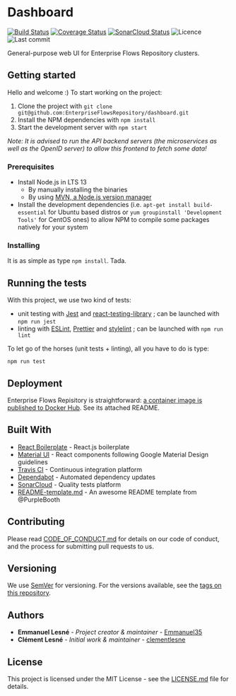 # Dashboard

[![Build Status](https://travis-ci.org/EnterpriseFlowsRepository/dashboard.svg?branch=dev)](https://travis-ci.org/EnterpriseFlowsRepository/dashboard)
[![Coverage Status](https://img.shields.io/sonar/coverage/EnterpriseFlowsRepository_dashboard?server=https%3A%2F%2Fsonarcloud.io)](https://sonarcloud.io/dashboard?id=EnterpriseFlowsRepository_dashboard)
[![SonarCloud Status](https://img.shields.io/sonar/quality_gate/EnterpriseFlowsRepository_dashboard?server=https%3A%2F%2Fsonarcloud.io)](https://sonarcloud.io/dashboard?id=EnterpriseFlowsRepository_dashboard)
![Licence](https://img.shields.io/github/license/EnterpriseFlowsRepository/dashboard)
![Last commit](https://img.shields.io/github/last-commit/EnterpriseFlowsRepository/dashboard)

General-purpose web UI for Enterprise Flows Repository clusters.

## Getting started

Hello and welcome :) To start working on the project:

1. Clone the project with `git clone git@github.com:EnterpriseFlowsRepository/dashboard.git`
1. Install the NPM dependencies with `npm install`
1. Start the development server with `npm start`

*Note: It is advised to run the API backend servers (the microservices as well as the OpenID server) to allow this frontend to fetch some data!*

### Prerequisites

- Install Node.js in LTS 13
  - By manually installing the binaries
  - By using [MVN, a Node.js version manager](https://github.com/nvm-sh/nvm)
- Install the development dependencies (i.e. `apt-get install build-essential` for Ubuntu based distros or `yum groupinstall 'Development Tools'` for CentOS ones) to allow NPM to compile some packages natively for your system

### Installing

It is as simple as type `npm install`. Tada.

## Running the tests

With this project, we use two kind of tests:

- unit testing with [Jest](http://facebook.github.io/jest/) and [react-testing-library](https://github.com/kentcdodds/react-testing-library) ; can be launched with `npm run jest`
- linting with [ESLint](http://eslint.org/), [Prettier](https://prettier.io/) and [stylelint](https://stylelint.io/) ; can be launched with `npm run lint`

To let go of the horses (unit tests + linting), all you have to do is type:

```
npm run test
```

## Deployment

Enterprise Flows Repisitory is straightforward: [a container image is published to Docker Hub](https://hub.docker.com/r/enterpriseflowsrepository/dashboard). See its attached README.

## Built With

- [React Boilerplate](https://github.com/react-boilerplate/react-boilerplate) - React.js boilerplate
- [Material UI](https://material-ui.com) - React components following Google Material Design guidelines
- [Travis CI](https://travis-ci.org) - Continuous integration platform
- [Dependabot](https://dependabot.com) - Automated dependency updates
- [SonarCloud](https://sonarcloud.io) - Quality tests platform
- [README-template.md](https://gist.github.com/PurpleBooth/109311bb0361f32d87a2) - An awesome README template from @PurpleBooth

## Contributing

Please read [CODE_OF_CONDUCT.md](CODE_OF_CONDUCT.md) for details on our code of conduct, and the process for submitting pull requests to us.

## Versioning

We use [SemVer](http://semver.org/) for versioning. For the versions available, see the [tags on this repository](https://github.com/EnterpriseFlowsRepository/dashboard/tags).

## Authors

- **Emmanuel Lesné** - *Project creator & maintainer* - [Emmanuel35](https://github.com/Emmanuel35)
- **Clément Lesné** - *Initial work & maintainer* - [clementlesne](https://github.com/clementlesne)

## License

This project is licensed under the MIT License - see the [LICENSE.md](LICENSE.md) file for details.
